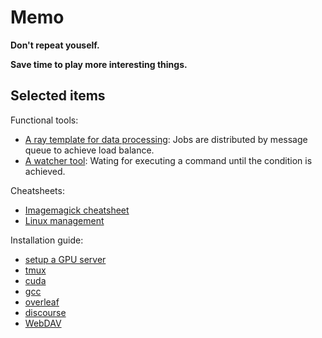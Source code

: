 # Memo

**Don't repeat youself.**

**Save time to play more interesting things.**

## Selected items

Functional tools:

- [A ray template for data processing](https://github.com/hughplay/memo/blob/master/code/startup/ray/run.py): Jobs are distributed by message queue to achieve load balance.
- [A watcher tool](https://github.com/hughplay/memo/blob/master/code/snippet/watcher.py): Wating for executing a command until the condition is achieved.

Cheatsheets:

- [Imagemagick cheatsheet](https://github.com/hughplay/memo/blob/master/code/snippet/imagemagick.sh)
- [Linux management](https://github.com/hughplay/memo/blob/master/code/snippet/system.sh)

Installation guide:

- [setup a GPU server](https://github.com/hughplay/memo/blob/master/scripts/prepare_dl.sh)
- [tmux](https://github.com/hughplay/memo/blob/master/scripts/ubuntu/install-tmux.sh)
- [cuda](https://github.com/hughplay/memo/blob/master/scripts/centos/install-cuda.sh)
- [gcc](https://github.com/hughplay/memo/blob/master/scripts/centos/install-gcc.sh)
- [overleaf](https://github.com/hughplay/memo/blob/master/scripts/ubuntu/install_overleaf.sh)
- [discourse](https://github.com/hughplay/memo/blob/master/scripts/ubuntu/install_discourse.sh)
- [WebDAV](https://github.com/hughplay/memo/blob/master/scripts/ubuntu/install-webdav.sh)
